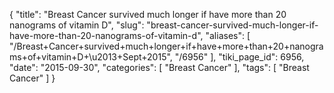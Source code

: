 {
    "title": "Breast Cancer survived much longer if have more than 20 nanograms of vitamin D",
    "slug": "breast-cancer-survived-much-longer-if-have-more-than-20-nanograms-of-vitamin-d",
    "aliases": [
        "/Breast+Cancer+survived+much+longer+if+have+more+than+20+nanograms+of+vitamin+D+\u2013+Sept+2015",
        "/6956"
    ],
    "tiki_page_id": 6956,
    "date": "2015-09-30",
    "categories": [
        "Breast Cancer"
    ],
    "tags": [
        "Breast Cancer"
    ]
}